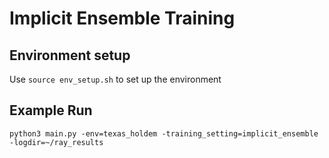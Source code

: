 # Implicit Ensemble Training

## Environment setup
Use `source env_setup.sh` to set up the environment

## Example Run
`python3 main.py -env=texas_holdem -training_setting=implicit_ensemble -logdir=~/ray_results`
